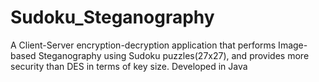# Sudoku_Steganography
A Client-Server encryption-decryption application that performs Image-based Steganography using Sudoku puzzles(27x27), and provides more security than DES in terms of key size. Developed in Java
